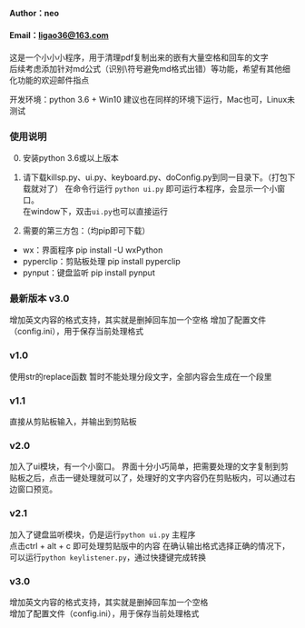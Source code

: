 #### Author：neo
#### Email：ligao36@163.com

这是一个小小小程序，用于清理pdf复制出来的嵌有大量空格和回车的文字  
后续考虑添加针对md公式（识别\符号避免md格式出错）等功能，希望有其他细化功能的欢迎邮件指点

开发环境：python 3.6 + Win10
建议也在同样的环境下运行，Mac也可，Linux未测试

### 使用说明
0. 安装python 3.6或以上版本

1. 请下载killsp.py、ui.py、keyboard.py、doConfig.py到同一目录下。（打包下载就对了）
在命令行运行 `python ui.py` 即可运行本程序，会显示一个小窗口。  
在window下，双击`ui.py`也可以直接运行

2. 需要的第三方包：（均pip即可下载）
* wx：界面程序              pip install -U wxPython
* pyperclip：剪贴板处理     pip install pyperclip  
* pynput：键盘监听          pip install pynput

### 最新版本 v3.0
增加英文内容的格式支持，其实就是删掉回车加一个空格
增加了配置文件（config.ini），用于保存当前处理格式

### v1.0
使用str的replace函数
暂时不能处理分段文字，全部内容会生成在一个段里

### v1.1
直接从剪贴板输入，并输出到剪贴板

### v2.0
加入了ui模块，有一个小窗口。
界面十分小巧简单，把需要处理的文字复制到剪贴板之后，点击一键处理就可以了，处理好的文字内容仍在剪贴板内，可以通过右边窗口预览。

### v2.1
加入了键盘监听模块，仍是运行`python ui.py` 主程序  
点击ctrl + alt + c 即可处理剪贴版中的内容
在确认输出格式选择正确的情况下，可以运行`python keylistener.py`，通过快捷键完成转换

### v3.0
增加英文内容的格式支持，其实就是删掉回车加一个空格  
增加了配置文件（config.ini），用于保存当前处理格式

